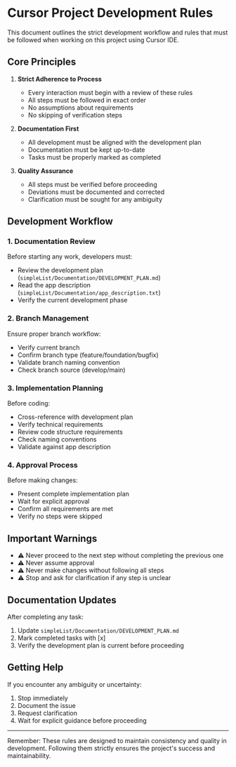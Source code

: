 # Cursor Project Development Rules

This document outlines the strict development workflow and rules that must be followed when working on this project using Cursor IDE.

## Core Principles

1. **Strict Adherence to Process**
   - Every interaction must begin with a review of these rules
   - All steps must be followed in exact order
   - No assumptions about requirements
   - No skipping of verification steps

2. **Documentation First**
   - All development must be aligned with the development plan
   - Documentation must be kept up-to-date
   - Tasks must be properly marked as completed

3. **Quality Assurance**
   - All steps must be verified before proceeding
   - Deviations must be documented and corrected
   - Clarification must be sought for any ambiguity

## Development Workflow

### 1. Documentation Review
Before starting any work, developers must:
- Review the development plan (`simpleList/Documentation/DEVELOPMENT_PLAN.md`)
- Read the app description (`simpleList/Documentation/app_description.txt`)
- Verify the current development phase

### 2. Branch Management
Ensure proper branch workflow:
- Verify current branch
- Confirm branch type (feature/foundation/bugfix)
- Validate branch naming convention
- Check branch source (develop/main)

### 3. Implementation Planning
Before coding:
- Cross-reference with development plan
- Verify technical requirements
- Review code structure requirements
- Check naming conventions
- Validate against app description

### 4. Approval Process
Before making changes:
- Present complete implementation plan
- Wait for explicit approval
- Confirm all requirements are met
- Verify no steps were skipped

## Important Warnings

- ⚠️ Never proceed to the next step without completing the previous one
- ⚠️ Never assume approval
- ⚠️ Never make changes without following all steps
- ⚠️ Stop and ask for clarification if any step is unclear

## Documentation Updates

After completing any task:
1. Update `simpleList/Documentation/DEVELOPMENT_PLAN.md`
2. Mark completed tasks with [x]
3. Verify the development plan is current before proceeding

## Getting Help

If you encounter any ambiguity or uncertainty:
1. Stop immediately
2. Document the issue
3. Request clarification
4. Wait for explicit guidance before proceeding

---

Remember: These rules are designed to maintain consistency and quality in development. Following them strictly ensures the project's success and maintainability. 